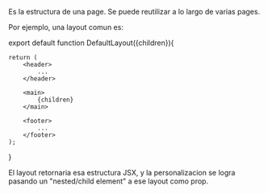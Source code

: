 Es la estructura de una page. Se puede reutilizar a lo largo de varias pages.

Por ejemplo, una layout comun es:

export default function DefaultLayout({children}){

    return (
        <header>
            ...
        </header>

        <main>
            {children}
        </main>

        <footer>
            ...
        </footer>
    );
}



El layout retornaria esa estructura JSX, y la personalizacion se logra pasando un "nested/child element" a ese layout como prop.